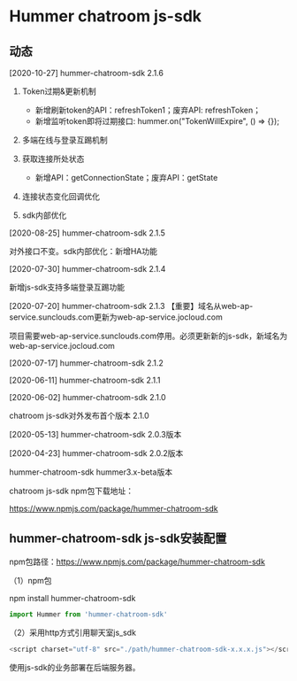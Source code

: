 # Hummer chatroom js-sdk

## 动态

[2020-10-27] hummer-chatroom-sdk 2.1.6

1. Token过期&更新机制
   * 新增刷新token的API：refreshToken1；废弃API: refreshToken；
   * 新增监听token即将过期接口: hummer.on("TokenWillExpire", () => {});

1. 多端在线与登录互踢机制

1. 获取连接所处状态
   * 新增API：getConnectionState；废弃API：getState

1. 连接状态变化回调优化

1. sdk内部优化

[2020-08-25] hummer-chatroom-sdk 2.1.5

对外接口不变。sdk内部优化：新增HA功能

[2020-07-30] hummer-chatroom-sdk 2.1.4

新增js-sdk支持多端登录互踢功能

[2020-07-20] hummer-chatroom-sdk 2.1.3
【重要】域名从web-ap-service.sunclouds.com更新为web-ap-service.jocloud.com

项目需要web-ap-service.sunclouds.com停用。必须更新新的js-sdk，新域名为web-ap-service.jocloud.com

[2020-07-17] hummer-chatroom-sdk 2.1.2

[2020-06-11] hummer-chatroom-sdk 2.1.1

[2020-06-02] hummer-chatroom-sdk 2.1.0

chatroom js-sdk对外发布首个版本 2.1.0

[2020-05-13] hummer-chatroom-sdk 2.0.3版本

[2020-04-23] hummer-chatroom-sdk 2.0.2版本

hummer-chatroom-sdk hummer3.x-beta版本

chatroom js-sdk npm包下载地址：

https://www.npmjs.com/package/hummer-chatroom-sdk


## hummer-chatroom-sdk js-sdk安装配置

npm包路径：https://www.npmjs.com/package/hummer-chatroom-sdk

（1）npm包

npm install hummer-chatroom-sdk

```javascript
import Hummer from 'hummer-chatroom-sdk'
```

（2）采用http方式引用聊天室js_sdk
```javascript
<script charset="utf-8" src="./path/hummer-chatroom-sdk-x.x.x.js"></script>
```
使用js-sdk的业务部署在后端服务器。
